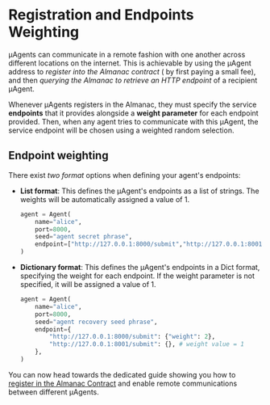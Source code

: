 # Registration and Endpoints Weighting

μAgents can communicate in a remote fashion with one another across different locations on the internet. This is achievable by  using the μAgent  address to _register into the Almanac contract_ ( by first paying a small fee), and then _querying the Almanac to retrieve an HTTP endpoint_ of a recipient μAgent.

Whenever μAgents registers in the Almanac, they must specify the service **endpoints** that it provides alongside a **weight parameter** for each endpoint provided. Then, when any agent tries to communicate with this μAgent, the service endpoint will be chosen using a weighted random selection.

## Endpoint weighting

There exist _two format_ options when defining your agent's endpoints: 

- **List format**: This defines the μAgent's endpoints as a list of strings. The weights will be automatically assigned a value of 1.

    ```py
    agent = Agent(
        name="alice",
        port=8000,
        seed="agent secret phrase",
        endpoint=["http://127.0.0.1:8000/submit","http://127.0.0.1:8001/submit"]
    )
    ```

- **Dictionary format**: This defines the μAgent's endpoints in a Dict format, specifying the weight for each endpoint. If the weight parameter is not specified, it will be assigned a value of 1.

    ```py
    agent = Agent(
        name="alice",
        port=8000,
        seed="agent recovery seed phrase",
        endpoint={
            "http://127.0.0.1:8000/submit": {"weight": 2},
            "http://127.0.0.1:8001/submit": {}, # weight value = 1
        },
    )
    ```

You can now head towards the dedicated guide showing you how to [register in the Almanac Contract](/docs/guides/agents/register-in-almanac.md) and enable remote communications between different μAgents.
